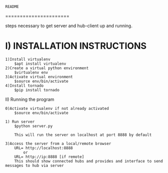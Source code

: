 	README
======================

steps necessary to get server and hub-client up and running.

I) INSTALLATION INSTRUCTIONS
==============================

	1)Install virtualenv
		$apt install virtualenv
	2)Create a virtual python environment
		$virtualenv env
	3)Activate virtual environment
		$source env/bin/activate
	4)Install tornado
		$pip install tornado

II) Running the program

	0)Activate virtualenv if not already activated
		$source env/bin/activate

	1) Run server
		$python server.py

		This will run the server on localhost at port 8888 by default

	3)Access the server from a local/remote browser
		URL= http://localhost:8888
			or
		URL= http://ip:8888 [if remote]
		This should show connected hubs and provides and interface to send messages to hub via server
